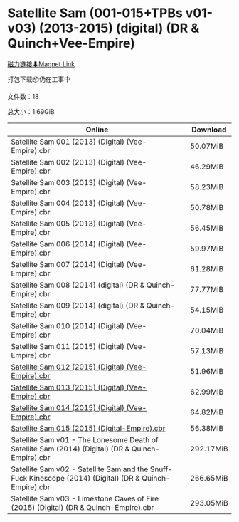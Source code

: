 # Satellite Sam (001-015+TPBs v01-v03) (2013-2015) (digital) (DR & Quinch+Vee-Empire)

[磁力链接⬇Magnet Link](magnet:?xt=urn:btih:5f9ea6e9a6e937bea09474d0df3304e4fb874be9&dn=Satellite%20Sam%20%28001-015%2BTPBs%20v01-v03%29%20%282013-2015%29%20%28digital%29%20%28DR%20%26%20Quinch%2BVee-Empire%29)

打包下载📦仍在工事中

文件数：18

总大小：1.69GiB

Online | Download
--- | ---
Satellite Sam 001 (2013) (Digital) (Vee-Empire).cbr | 50.07MiB
Satellite Sam 002 (2013) (Digital) (Vee-Empire).cbr | 46.29MiB
Satellite Sam 003 (2013) (Digital) (Vee-Empire).cbr | 58.23MiB
Satellite Sam 004 (2013) (Digital) (Vee-Empire).cbr | 50.78MiB
Satellite Sam 005 (2013) (Digital) (Vee-Empire).cbr | 56.45MiB
Satellite Sam 006 (2014) (Digital) (Vee-Empire).cbr | 59.97MiB
Satellite Sam 007 (2014) (Digital) (Vee-Empire).cbr | 61.28MiB
Satellite Sam 008 (2014) (digital) (DR & Quinch-Empire).cbr | 77.77MiB
Satellite Sam 009 (2014) (digital) (DR & Quinch-Empire).cbr | 54.15MiB
Satellite Sam 010 (2014) (Digital) (Vee-Empire).cbr | 70.04MiB
Satellite Sam 011 (2015) (Digital) (Vee-Empire).cbr | 57.13MiB
[Satellite Sam 012 (2015) (Digital) (Vee-Empire).cbr](https://github.com/alicewish/markdown/blob/master/comic/Satellite-Sam-012-2015-Digital-Vee-Empire-cbr.md) | 51.96MiB
[Satellite Sam 013 (2015) (Digital) (Vee-Empire).cbr](https://github.com/alicewish/markdown/blob/master/comic/Satellite-Sam-013-2015-Digital-Vee-Empire-cbr.md) | 62.99MiB
[Satellite Sam 014 (2015) (Digital) (Vee-Empire).cbr](https://github.com/alicewish/markdown/blob/master/comic/Satellite-Sam-014-2015-Digital-Vee-Empire-cbr.md) | 64.82MiB
[Satellite Sam 015 (2015) (Digital-Empire).cbr](https://github.com/alicewish/markdown/blob/master/comic/Satellite-Sam-015-2015-Digital-Empire-cbr.md) | 56.38MiB
Satellite Sam v01 - The Lonesome Death of Satellite Sam (2014) (Digital) (DR & Quinch-Empire).cbr | 292.17MiB
Satellite Sam v02 - Satellite Sam and the Snuff-Fuck Kinescope (2014) (Digital) (DR & Quinch-Empire).cbr | 266.65MiB
Satellite Sam v03 - Limestone Caves of Fire (2015) (Digital) (DR & Quinch-Empire).cbr | 293.05MiB
